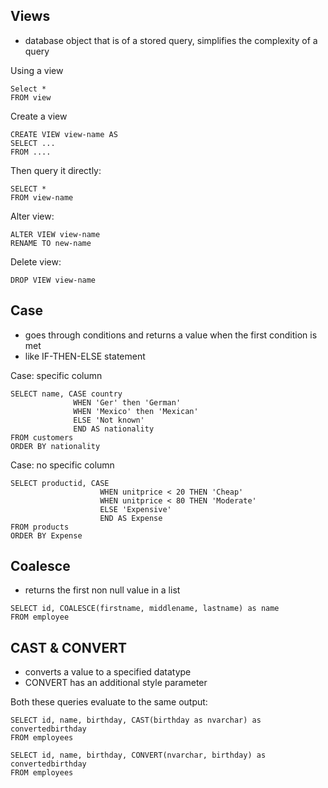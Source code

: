 ## Views
- database object that is of a stored query, simplifies the complexity of a query

Using a view
```
Select * 
FROM view
```

Create a view
```
CREATE VIEW view-name AS
SELECT ...
FROM ....
```

Then query it directly:
```
SELECT * 
FROM view-name
```

Alter view:
```
ALTER VIEW view-name
RENAME TO new-name
```

Delete view:
```
DROP VIEW view-name
```

## Case
- goes through conditions and returns a value when the first condition is met
- like IF-THEN-ELSE statement

Case: specific column
```
SELECT name, CASE country
              WHEN 'Ger' then 'German'
              WHEN 'Mexico' then 'Mexican'
              ELSE 'Not known'
              END AS nationality
FROM customers
ORDER BY nationality
```

Case: no specific column
```
SELECT productid, CASE
                    WHEN unitprice < 20 THEN 'Cheap'
                    WHEN unitprice < 80 THEN 'Moderate'
                    ELSE 'Expensive'
                    END AS Expense
FROM products
ORDER BY Expense
```

## Coalesce
- returns the first non null value in a list

```
SELECT id, COALESCE(firstname, middlename, lastname) as name
FROM employee
```

## CAST & CONVERT
- converts a value to a specified datatype 
- CONVERT has an additional style parameter

Both these queries evaluate to the same output:
```
SELECT id, name, birthday, CAST(birthday as nvarchar) as convertedbirthday
FROM employees
```

```
SELECT id, name, birthday, CONVERT(nvarchar, birthday) as convertedbirthday
FROM employees
```



